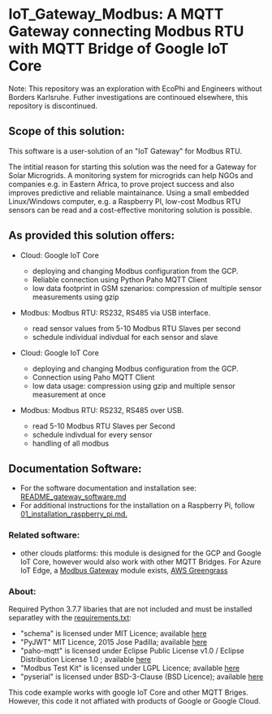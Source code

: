 # IoT_Gateway_Modbus: A MQTT Gateway connecting Modbus RTU with MQTT Bridge of Google IoT Core

Note:
This repository was an exploration with EcoPhi and Engineers without Borders Karlsruhe. Futher investigations are continoued elsewhere, this repository is discontinued.

## Scope of this solution:
This software is a user-solution of an "IoT Gateway" for Modbus RTU. 

The intitial reason for starting this solution was the need for a Gateway for Solar Microgrids.
A monitoring system for microgrids can help NGOs and companies e.g. in Eastern Africa, to prove project success and also improves predictive and reliable maintainance. 
Using a small embedded Linux/Windows computer, e.g. a Raspberry PI, low-cost Modbus RTU sensors can be read and a cost-effective monitoring solution is possible. 

## As provided this solution offers:
- Cloud: Google IoT Core
	- deploying and changing Modbus configuration from the GCP.
	- Reliable connection using Python Paho MQTT Client
	- low data footprint in GSM szenarios: compression of multiple sensor measurements using gzip  

- Modbus: Modbus RTU: RS232, RS485 via USB interface.
	- read sensor values from 5-10 Modbus RTU Slaves per second
	- schedule individual indivdual for each sensor and slave

- Cloud: Google IoT Core
	- deploying and changing Modbus configuration from the GCP.
	- Connection using Paho MQTT Client
	- low data usage: compression using gzip and multiple sensor measurement at once

- Modbus: Modbus RTU: RS232, RS485 over USB.
	- read 5-10 Modbus RTU Slaves per Second
	- schedule indivdual for every sensor
	- handling of all modbus

## Documentation Software:
- For the software documentation and installation see: [README_gateway_software.md](/src/README_gateway_software.md) 
- For additional instructions for the installation on a Raspberry Pi, follow [01_installation_raspberry_pi.md.](/implementation_raspberry_pi/01_installation_raspberry_pi.md) 

 ### Related software:
 - other clouds platforms: this module is designed for the GCP and Google IoT Core, however would also work with other MQTT Bridges.
 For Azure IoT Edge, a [Modbus Gateway](https://github.com/MicrosoftDocs/azure-docs/blob/master/articles/iot-edge/deploy-modbus-gateway.md)  module exists, [AWS Greengrass](https://docs.aws.amazon.com/greengrass/latest/developerguide/modbus-protocol-adapter-connector.html)
    
 ### About:
 Required Python 3.7.7 libaries that are not included and must be installed separatley with the [requirements.txt](/src/requirements.txt):
- "schema" is licensed under MIT Licence; available [here](https://pypi.org/project/schema/)  
- "PyJWT"  MIT Licence, 2015 Jose Padilla; available [here](https://pypi.org/project/PyJWT/)   
- "paho-mqtt"  is licensed under Eclipse Public License v1.0 / Eclipse Distribution License 1.0 ; available [here](https://pypi.org/project/paho-mqtt/)   
- "Modbus Test Kit" is licensed under LGPL Licence; available [here](https://pypi.org/project/modbus_tk/)   
- "pyserial"  is licensed under BSD-3-Clause (BSD Licence); available [here](https://pypi.org/project/pyserial/)   

This code example works with google IoT Core and other MQTT Briges. However, this code it not affiated with products of Google or Google Cloud.
